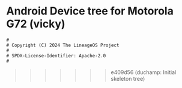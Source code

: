 # Android Device tree for Motorola G72 (vicky)

```
#
# Copyright (C) 2024 The LineageOS Project
#
# SPDX-License-Identifier: Apache-2.0
#
```
>>>>>>> e409d56 (duchamp: Initial skeleton tree)
